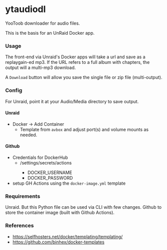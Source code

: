 # ytaudiodl
YooToob downloader for audio files.

This is the basis for an UnRaid Docker app.

### Usage
The front-end via Unraid's Docker apps will take a url and save as a replaygain-ed mp3.
If the URL refers to a full album with chapters, the output will a multi-mp3 download.

A `Download` button will allow you save the single file or zip file (multi-output).

### Config
For Unraid, point it at your Audio/Media directory to save output.

#### Unraid
- Docker -> Add Container
  - Template from `avbox` and adjust port(s) and volume mounts as needed.
#### Github
- Credentials for DockerHub
  - <repo>/settings/secrets/actions
    - DOCKER_USERNAME
    - DOCKER_PASSWORD
- setup GH Actions using the `docker-image.yml` template

### Requirements
Unraid.  But this Python file can be used via CLI with few changes.
Github to store the container image (built with Github Actions).


### References
- https://selfhosters.net/docker/templating/templating/
- https://github.com/binhex/docker-templates


